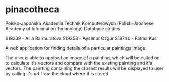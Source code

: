 # pinacotheca

Polsko-Japońska Akademia Technik Komputerowych (Polish-Japanese Academy of Information Technology)
Database studies

S19239 - Aliia Baimuratova
S19358 - Aysenur Ozgur 
S19740 - Fatma Kus

A web application for finding details of a particular paintings image.

The user is able to uppload an image of a painting, which will be called on to calculate it's vectors and compare with the existing painting and it's vectors.
The painting containing the closest results will be displayed to user by calling it's url from the cloud where it is stored.


